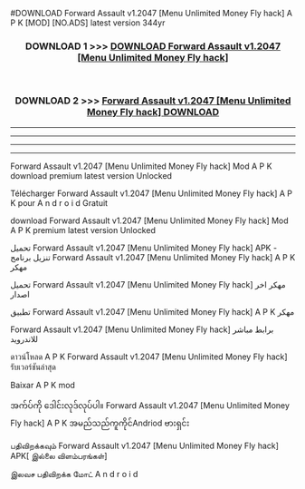 #DOWNLOAD Forward Assault  v1.2047 [Menu Unlimited Money Fly hack] A P K [MOD] [NO.ADS] latest version 344yr



<div align="center">

<h3>DOWNLOAD 1 >>> <a href="https://teeasianyam.web.app?sq=Forward Assault  v1.2047 [Menu Unlimited Money Fly hack]">DOWNLOAD Forward Assault  v1.2047 [Menu Unlimited Money Fly hack] </a></h3><br>

<h3>DOWNLOAD 2 >>> <a href="https://teeasianyam.web.app?sq=Forward Assault  v1.2047 [Menu Unlimited Money Fly hack] ">Forward Assault  v1.2047 [Menu Unlimited Money Fly hack]  DOWNLOAD </a></h3>

</div>


----------------------------------------------------------

----------------------------------------------------------

----------------------------------------------------------

----------------------------------------------------------


Forward Assault  v1.2047 [Menu Unlimited Money Fly hack]  Mod A P K download premium latest version Unlocked

Télécharger Forward Assault  v1.2047 [Menu Unlimited Money Fly hack]  A P K pour A n d r o i d Gratuit

download Forward Assault  v1.2047 [Menu Unlimited Money Fly hack]  Mod A P K premium latest version Unlocked

تحميل Forward Assault  v1.2047 [Menu Unlimited Money Fly hack]  APK - تنزيل برنامج Forward Assault  v1.2047 [Menu Unlimited Money Fly hack]  A P K مهكر

تحميل Forward Assault  v1.2047 [Menu Unlimited Money Fly hack]  مهكر اخر اصدار

تطبيق Forward Assault  v1.2047 [Menu Unlimited Money Fly hack]  A P K مهكر

Forward Assault  v1.2047 [Menu Unlimited Money Fly hack]  برابط مباشر للاندرويد

ดาวน์โหลด A P K Forward Assault  v1.2047 [Menu Unlimited Money Fly hack]  รับเวอร์ชันล่าสุด

Baixar A P K mod

အက်ပ်ကို ဒေါင်းလုဒ်လုပ်ပါ။ Forward Assault  v1.2047 [Menu Unlimited Money Fly hack]  A P K အမည်သည်ကူကိုင်Andriod ဗားရှင်း

பதிவிறக்கவும் Forward Assault  v1.2047 [Menu Unlimited Money Fly hack]  APK[ இல்லை விளம்பரங்கள்] 
 
இலவச பதிவிறக்க மோட் A n d r o i d



